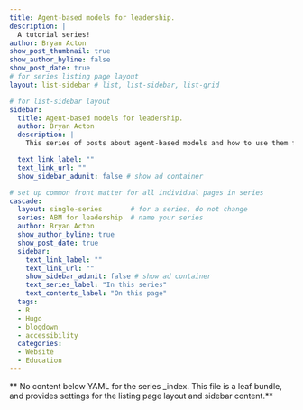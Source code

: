 ```yaml
---
title: Agent-based models for leadership. 
description: |
  A tutorial series!
author: Bryan Acton
show_post_thumbnail: true
show_author_byline: false
show_post_date: true
# for series listing page layout
layout: list-sidebar # list, list-sidebar, list-grid

# for list-sidebar layout
sidebar: 
  title: Agent-based models for leadership. 
  author: Bryan Acton
  description: |
    This series of posts about agent-based models and how to use them for studying leadership in collectives!

  text_link_label: ""
  text_link_url: ""
  show_sidebar_adunit: false # show ad container

# set up common front matter for all individual pages in series
cascade:
  layout: single-series       # for a series, do not change
  series: ABM for leadership  # name your series
  author: Bryan Acton
  show_author_byline: true
  show_post_date: true
  sidebar:
    text_link_label: ""
    text_link_url: ""
    show_sidebar_adunit: false # show ad container
    text_series_label: "In this series" 
    text_contents_label: "On this page" 
  tags:
  - R
  - Hugo
  - blogdown
  - accessibility
  categories:
  - Website
  - Education
---
```


** No content below YAML for the series _index. This file is a leaf bundle, and provides settings for the listing page layout and sidebar content.**

